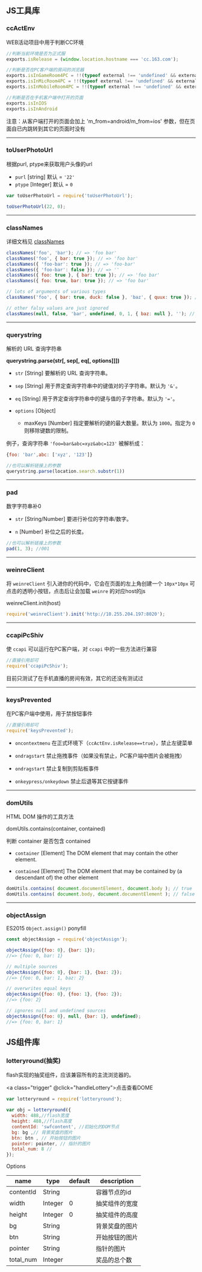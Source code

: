## JS工具库

### ccActEnv

WEB活动项目中用于判断CC环境

```js
//判断当前环境是否为正式服
exports.isRelease = (window.location.hostname === 'cc.163.com');

//判断是否在PC客户端的房间的浏览器
exports.isInGameRoom4PC = !!(typeof external !== 'undefined' && external.ICC_WebkitVersion);
exports.isInMicRoom4PC = !!(typeof external !== 'undefined' && external.ICC_WebkitVersion);
exports.isInMobileRoom4PC = !!(typeof external !== 'undefined' && external.ICC_ShowMobileUserInfoTip);

//判断是否在手机客户端中打开的页面
exports.isInIOS
exports.isInAndroid
```

<p class="tip">
  注意：从客户端打开的页面会加上 'm_from=android/m_from=ios' 参数，但在页面自已内跳转到其它的页面时没有
</p>


---

### toUserPhotoUrl

根据purl, ptype来获取用户头像的url

* ` purl ` [string] 默认 = ` '22' `
* ` ptype `  [Integer] 默认 = ` 0 `

```js
var toUserPhotoUrl = require('toUserPhotoUrl');

toUserPhotoUrl(22, 0);
```

---

### classNames

详细文档见 [classNames](https://github.com/JedWatson/classnames)

```js
classNames('foo', 'bar'); // => 'foo bar'
classNames('foo', { bar: true }); // => 'foo bar'
classNames({ 'foo-bar': true }); // => 'foo-bar'
classNames({ 'foo-bar': false }); // => ''
classNames({ foo: true }, { bar: true }); // => 'foo bar'
classNames({ foo: true, bar: true }); // => 'foo bar'

// lots of arguments of various types
classNames('foo', { bar: true, duck: false }, 'baz', { quux: true }); // => 'foo bar baz quux'

// other falsy values are just ignored
classNames(null, false, 'bar', undefined, 0, 1, { baz: null }, ''); // => 'bar 1'
```

---

### querystring 

解析的 URL 查询字符串

**querystring.parse(str[, sep[, eq[, options]]])**

* `str` [String] 要解析的 URL 查询字符串。 

* `sep` [String] 用于界定查询字符串中的键值对的子字符串。默认为 `'&'`。

* `eq` [String] 用于界定查询字符串中的键与值的子字符串。默认为 `'='`。

* `options` [Object] 

    * maxKeys [Number] 指定要解析的键的最大数量。默认为 `1000`。指定为 `0` 则移除键数的限制。

例子，查询字符串 `'foo=bar&abc=xyz&abc=123'` 被解析成：

```javascript
{foo: 'bar',abc: ['xyz', '123']}
```

```javascript
//也可以解析链接上的参数
querystring.parse(location.search.substr(1))
```

---

### pad

数字字符串补0

* `str` [String/Number] 要进行补位的字符串/数字。 

* `n` [Number] 补位之后的长度。

```javascript
//也可以解析链接上的参数
pad(1, 3); //001
```

---

### weinreClient

将 `weinreClient` 引入进你的代码中，它会在页面的左上角创建一个 `10px*10px` 可点击的透明小按钮，点击后让会加载 `weinre` 的对应host的js

weinreClient.init(host)

```javascript
require('weinreClient').init('http://10.255.204.197:8020');
```

---

### ccapiPcShiv

使 `ccapi` 可以运行在PC客户端，对 `ccapi` 中的一些方法进行兼容

```javascript
//直接引用却可
require('ccapiPcShiv'); 
```

<p class="tip">
  目前只测试了在手机直播的房间有效，其它的还没有测试过
</p>

---

### keysPrevented

在PC客户端中使用，用于禁按钮事件

```javascript
//直接引用却可
require('keysPrevented'); 
```

* `oncontextmenu` 在正式环境下（`ccActEnv.isRelease==true`），禁止左键菜单

* `ondragstart` 禁止拖拽事件（如果没有禁止，PC客户端中图片会被拖拽）

* `ondragstart` 禁止复制到剪贴板事件

* `onkeypress/onkeydown` 禁止后退等其它按键事件

---

### domUtils

HTML DOM 操作的工具方法

domUtils.contains(container, contained)

判断 container 是否包含 contained

* `container` [Element] The DOM element that may contain the other element. 

* `contained` [Element] The DOM element that may be contained by (a descendant of) the other element

```js 
domUtils.contains( document.documentElement, document.body ); // true
domUtils.contains( document.body, document.documentElement ); // false
```

---

### objectAssign

ES2015 `Object.assign()` ponyfill

```js
const objectAssign = require('objectAssign');

objectAssign({foo: 0}, {bar: 1});
//=> {foo: 0, bar: 1}

// multiple sources
objectAssign({foo: 0}, {bar: 1}, {baz: 2});
//=> {foo: 0, bar: 1, baz: 2}

// overwrites equal keys
objectAssign({foo: 0}, {foo: 1}, {foo: 2});
//=> {foo: 2}

// ignores null and undefined sources
objectAssign({foo: 0}, null, {bar: 1}, undefined);
//=> {foo: 0, bar: 1}
```

## JS组件库

### lotteryround(抽奖)

flash实现的抽奖组件，应该兼容所有的主流浏览器的。

<a class="trigger" @click="handleLottery">点击查看DOME</a>

<vux-x-dialog v-model="lotteryRound" :hide-on-blur="true" class="lottery-round">
  <div id="swfcontent"></div>
</vux-x-dialog>

```js
var lotteryround = require('lotteryround');

var obj = lotteryround({
  width: 488,//flash宽度
  height: 488,//flash高度
  contentId: 'swfcontent', //初始化的DOM节点
  bg: bg ,// 背景奖盘的图片
  btn: btn , // 开始按钮的图片
  pointer: pointer, // 指针的图片
  total_num: 8 //
});
```

<span class="vux-props-title">Options</span>

| name   | type | default | description   |
|-------|-------|-------|-------|
| contentId | String |  | 容器节点的id |
| width | Integer | 0 | 抽奖组件的宽度 |
| height | Integer | 0 | 抽奖组件的高度 |
| bg | String |  | 背景奖盘的图片 |
| btn | String |  | 开始按钮的图片 |
| pointer | String |  | 指针的图片 |
| total_num | Integer |  | 奖品的总个数 |

